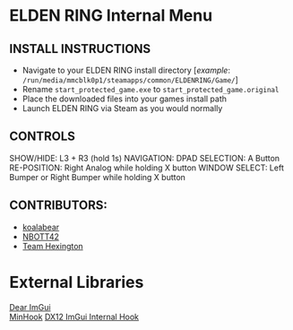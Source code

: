# ELDEN RING Internal Menu

## INSTALL INSTRUCTIONS
- Navigate to your ELDEN RING install directory [*example*: `/run/media/mmcblk0p1/steamapps/common/ELDENRING/Game/`]
- Rename `start_protected_game.exe` to `start_protected_game.original`
- Place the downloaded files into your games install path
- Launch ELDEN RING via Steam as you would normally

## CONTROLS
SHOW/HIDE: L3 + R3 (hold 1s)
NAVIGATION: DPAD
SELECTION: A Button
RE-POSITION: Right Analog while holding X button
WINDOW SELECT: Left Bumper or Right Bumper while holding X button

## CONTRIBUTORS: 
- [koalabear](https://github.com/koalabear420/EROverlay)
- [NBOTT42](https://github.com/TempAccountNull)
- [Team Hexington](https://discord.gg/invite/fpJQhEbtHB)

# External Libraries
[Dear ImGui](https://github.com/ocornut/imgui)  
[MinHook](https://github.com/TsudaKageyu/minhook)
[DX12 ImGui Internal Hook](https://github.com/NightFyre/DX12-ImGui-Internal-Hook)